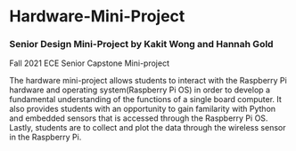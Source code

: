 # Hardware-Mini-Project
### Senior Design Mini-Project by Kakit Wong and Hannah Gold

Fall 2021 ECE Senior Capstone Mini-project

The hardware mini-project allows students to interact with the Raspberry Pi hardware and operating system(Raspberry Pi OS) in order to develop a fundamental understanding of the functions of a single board computer. It also provides students with an opportunity to gain familarity with Python and embedded sensors that is accessed through the Raspberry Pi OS. Lastly, students are to collect and plot the data through the wireless sensor in the Raspberry Pi. 


